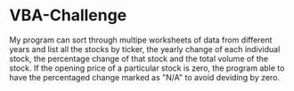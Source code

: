 # VBA-Challenge
My program can sort through multipe worksheets of data from different years and list all the stocks by ticker, the yearly change of each individual stock, the percentage change of that stock and the total volume of the stock.
If the opening price of a particular stock is zero, the program able to have the percentaged change marked as "N/A" to avoid deviding by zero.
